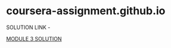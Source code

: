 # coursera-assignment.github.io


SOLUTION LINK -

[MODULE 3 SOLUTION](https://learner1234-hope.github.io/coursera-assignment.github.io/)
